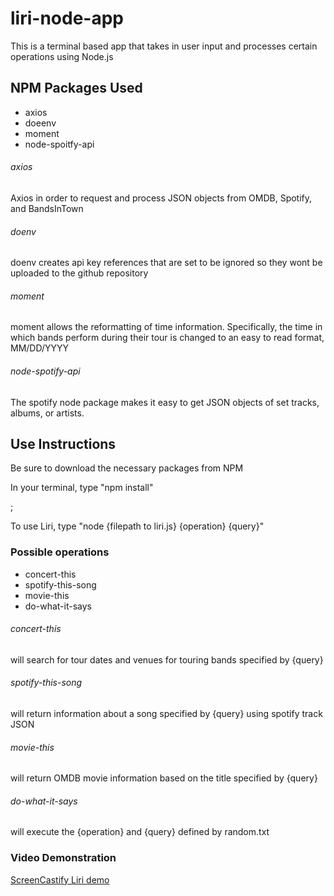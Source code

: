 # liri-node-app
This is a terminal based app that takes in user input and processes certain operations using Node.js

## NPM Packages Used
<ul>
<li>axios</li>
<li>doeenv</li>
<li>moment</li>
<li>node-spoitfy-api</li>
</ul>

###### axios
<p>Axios in order to request and process JSON objects from OMDB, Spotify, and BandsInTown</p>

###### doenv
<p>doenv creates api key references that are set to be ignored so they wont be uploaded to the github repository</p>

###### moment
<p>moment allows the reformatting of time information.  Specifically, the time in which bands perform during their tour is changed to an easy to read format, MM/DD/YYYY</p>

###### node-spotify-api
<p>The spotify node package makes it easy to get JSON objects of set tracks, albums, or artists.

## Use Instructions
<p>Be sure to download the necessary packages from NPM</p>
<p>In your terminal, type "npm install"</p>;
<p>To use Liri, type "node {filepath to liri.js} {operation} {query}"

### Possible operations
<ul>
<li>concert-this</li>
<li>spotify-this-song</li>
<li>movie-this</li>
<li>do-what-it-says</li>
</ul>

###### concert-this
<p> will search for tour dates and venues for touring bands specified by {query}</p>

###### spotify-this-song
<p> will return information about a song specified by {query} using spotify track JSON</p>

###### movie-this
<p>will return OMDB movie information based on the title specified by {query}</p>

###### do-what-it-says
<p>will execute the {operation} and {query} defined by random.txt</p>


<h3>Video Demonstration</h3>
<a href="https://drive.google.com/file/d/1Kn-_7NHsBG0xZtKBUm-cQ-RY_wnvn2UW/view?usp=sharing">ScreenCastify Liri demo</a>
